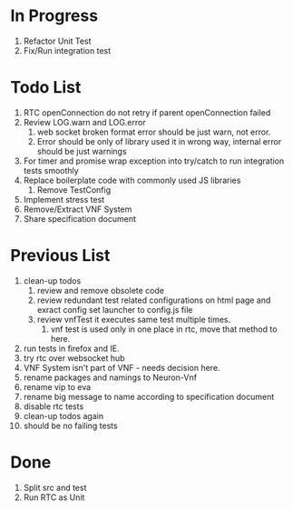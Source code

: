 # In Progress
1. Refactor Unit Test
1. Fix/Run integration test

# Todo List

1. RTC openConnection do not retry if parent openConnection failed
1. Review LOG.warn and LOG.error
    1. web socket broken format error should be just warn, not error.
    2. Error should be only of library used it in wrong way, internal error should be just warnings
1. For timer and promise wrap exception into try/catch to run integration tests smoothly
1. Replace boilerplate code with commonly used JS libraries
   1. Remove TestConfig 
1. Implement stress test
1. Remove/Extract VNF System
1. Share specification document

# Previous List

1. clean-up todos
   1. review and remove obsolete code
    1. review redundant test related configurations on html page and exract config set  launcher to config.js file
    1. review vnfTest it executes same test multiple times.
       1. vnf test is used only in one place in rtc, move that method to here.
1. run tests in firefox and IE.
1. try rtc over websocket hub
1. VNF System isn't part of VNF - needs decision here.
1. rename packages and namings to Neuron-Vnf
1. rename vip to eva
1. rename big message to name according to specification document
1. disable rtc tests
1. clean-up todos again
1. should be no failing tests

# Done
1. Split src and test
1. Run RTC as Unit